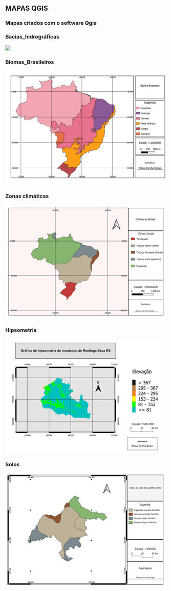 ## MAPAS QGIS

### Mapas criados com o software Qgis 

### Bacias_hidrográficas
<img src='Bacias_hidrográficas.png'></img>

### Biomas_Brasileiros
<img src='Bioma_Brasil.png'></img>

### Zonas climáticas
<img src='Climas Zonais.jpg'></img>

### Hipsometria
<img src='Hipsometria_Restinga_Seca.png'></img>

### Solos
<img src='Solos.jpg'></img>
